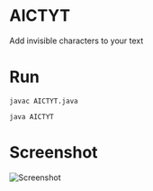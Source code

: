 # AICTYT
Add invisible characters to your text

# Run
`javac AICTYT.java`

`java AICTYT`

# Screenshot
![Screenshot](https://i.postimg.cc/GL7LtB5D/Screenshot-from-2022-06-29-14-33-21.png)
